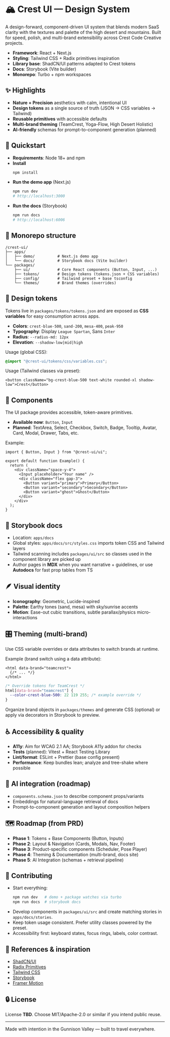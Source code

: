 # 🏔️ Crest UI — Design System

A design-forward, component-driven UI system that blends modern SaaS clarity with the textures and palette of the high desert and mountains. Built for speed, polish, and multi-brand extensibility across Crest Code Creative projects.

- **Framework**: React + Next.js
- **Styling**: Tailwind CSS + Radix primitives inspiration
- **Library base**: ShadCN/UI patterns adapted to Crest tokens
- **Docs**: Storybook (Vite builder)
- **Monorepo**: Turbo + npm workspaces


## ✨ Highlights
- **Nature + Precision** aesthetics with calm, intentional UI
- **Design tokens** as a single source of truth (JSON → CSS variables → Tailwind)
- **Reusable primitives** with accessible defaults
- **Multi-brand theming** (TeamCrest, Yoga-Flow, High Desert Holistic)
- **AI-friendly** schemas for prompt-to-component generation (planned)


## 🚀 Quickstart
- **Requirements**: Node 18+ and npm
- **Install**
  ```bash
  npm install
  ```
- **Run the demo app** (Next.js)
  ```bash
  npm run dev
  # http://localhost:3000
  ```
- **Run the docs** (Storybook)
  ```bash
  npm run docs
  # http://localhost:6006
  ```


## 🧱 Monorepo structure
```
/crest-ui/
├── apps/
│   ├── demo/          # Next.js demo app
│   └── docs/          # Storybook docs (Vite builder)
└── packages/
    ├── ui/            # Core React components (Button, Input, ...)
    ├── tokens/        # Design tokens (tokens.json + CSS variables)
    ├── config/        # Tailwind preset + base tsconfig
    └── themes/        # Brand themes (overrides)
```


## 🎨 Design tokens
Tokens live in `packages/tokens/tokens.json` and are exposed as **CSS variables** for easy consumption across apps.

- **Colors**: `crest-blue-500`, `sand-200`, `mesa-400`, `peak-950`
- **Typography**: Display `League Spartan`, Sans `Inter`
- **Radius**: `--radius-md: 12px`
- **Elevation**: `--shadow-low|mid|high`

Usage (global CSS):
```css
@import "@crest-ui/tokens/css/variables.css";
```
Usage (Tailwind classes via preset):
```tsx
<button className="bg-crest-blue-500 text-white rounded-xl shadow-low">Crest</button>
```


## 🧩 Components
The UI package provides accessible, token-aware primitives.

- **Available now**: `Button`, `Input`
- **Planned**: TextArea, Select, Checkbox, Switch, Badge, Tooltip, Avatar, Card, Modal, Drawer, Tabs, etc.

Example:
```tsx
import { Button, Input } from "@crest-ui/ui";

export default function Example() {
  return (
    <div className="space-y-4">
      <Input placeholder="Your name" />
      <div className="flex gap-3">
        <Button variant="primary">Primary</Button>
        <Button variant="secondary">Secondary</Button>
        <Button variant="ghost">Ghost</Button>
      </div>
    </div>
  );
}
```


## 🧩 Storybook docs
- Location: `apps/docs`
- Global styles: `apps/docs/src/styles.css` imports token CSS and Tailwind layers
- Tailwind scanning includes `packages/ui/src` so classes used in the component library are picked up
- Author pages in **MDX** when you want narrative + guidelines, or use **Autodocs** for fast prop tables from TS


## 🪶 Visual identity
- **Iconography**: Geometric, Lucide-inspired
- **Palette**: Earthy tones (sand, mesa) with sky/sunrise accents
- **Motion**: Ease-out cubic transitions, subtle parallax/physics micro-interactions


## 🎛️ Theming (multi-brand)
Use CSS variable overrides or data attributes to switch brands at runtime.

Example (brand switch using a data attribute):
```tsx
<html data-brand="teamcrest">
  {/* ... */}
</html>
```
```css
/* Override tokens for TeamCrest */
html[data-brand="teamcrest"] {
  --color-crest-blue-500: 22 119 255; /* example override */
}
```
Organize brand objects in `packages/themes` and generate CSS (optional) or apply via decorators in Storybook to preview.


## ♿ Accessibility & quality
- **A11y**: Aim for WCAG 2.1 AA; Storybook A11y addon for checks
- **Tests** (planned): Vitest + React Testing Library
- **Lint/format**: ESLint + Prettier (base config present)
- **Performance**: Keep bundles lean; analyze and tree-shake where possible


## 🧠 AI integration (roadmap)
- `components.schema.json` to describe component props/variants
- Embeddings for natural-language retrieval of docs
- Prompt-to-component generation and layout composition helpers


## 🗺️ Roadmap (from PRD)
- **Phase 1**: Tokens + Base Components (Button, Inputs)
- **Phase 2**: Layout & Navigation (Cards, Modals, Nav, Footer)
- **Phase 3**: Product-specific components (Scheduler, Pose Player)
- **Phase 4**: Theming & Documentation (multi-brand, docs site)
- **Phase 5**: AI Integration (schemas + retrieval pipeline)


## 🤝 Contributing
- Start everything:
  ```bash
  npm run dev   # demo + package watches via turbo
  npm run docs  # storybook docs
  ```
- Develop components in `packages/ui/src` and create matching stories in `apps/docs/stories`.
- Keep token usage consistent. Prefer utility classes powered by the preset.
- Accessibility first: keyboard states, focus rings, labels, color contrast.


## 📎 References & inspiration
- [ShadCN/UI](https://ui.shadcn.com/)
- [Radix Primitives](https://www.radix-ui.com/)
- [Tailwind CSS](https://tailwindcss.com/)
- [Storybook](https://storybook.js.org/)
- [Framer Motion](https://www.framer.com/motion/)


## 🔒 License
License **TBD**. Choose MIT/Apache-2.0 or similar if you intend public reuse.


---

Made with intention in the Gunnison Valley — built to travel everywhere.
